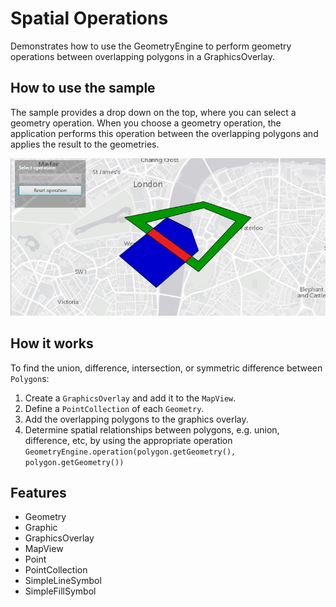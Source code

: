 <h1>Spatial Operations</h1>

<p>Demonstrates how to use the GeometryEngine to perform geometry operations between overlapping polygons in a 
GraphicsOverlay.</p>

<h2>How to use the sample</h2>

<p>The sample provides a drop down on the top, where you can select a geometry operation. When you choose a geometry 
operation, the application performs this operation between the overlapping polygons and applies the result to the 
geometries.</p>

<p><img src="SpatialOperations.png"/></p>

<h2>How it works</h2>

<p>To find the union, difference, intersection, or symmetric difference between <code>Polygon</code>s:</p>

<ol>
    <li>Create a <code>GraphicsOverlay</code> and add it to the <code>MapView</code>.</li>
    <li>Define a <code>PointCollection</code> of each <code>Geometry</code>.</li>
    <li>Add the overlapping polygons to the graphics overlay.</li>
    <li>Determine spatial relationships between polygons, e.g. union, difference, etc, by using the appropriate operation <code>GeometryEngine.operation(polygon.getGeometry(), polygon.getGeometry())</code></li>
</ol>

<h2>Features</h2>
<ul>
    <li>Geometry</li>
    <li>Graphic</li>
    <li>GraphicsOverlay</li>
    <li>MapView</li>
    <li>Point</li>
    <li>PointCollection</li>
    <li>SimpleLineSymbol</li>
    <li>SimpleFillSymbol</li>
</ul>
